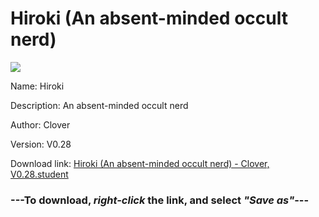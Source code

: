# Hiroki (An absent-minded occult nerd)

<img src = "https://raw.githubusercontent.com/Arbiter1223/Koukou-Gurashi-Custom-Students/master/Students/Files/Hiroki%20(An%20absent-minded%20occult%20nerd).png">

Name: Hiroki

Description: An absent-minded occult nerd

Author: Clover

Version: V0.28

Download link: <a href="https://raw.githubusercontent.com/Arbiter1223/Koukou-Gurashi-Custom-Students/master/Students/Files/Hiroki%20(An%20absent-minded%20occult%20nerd)%20-%20Clover%2C%20V0.28.student">Hiroki (An absent-minded occult nerd) - Clover, V0.28.student</a>

### ---**To download, _right-click_ the link, and select _"Save as"_**---

